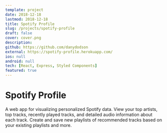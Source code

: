 ```yaml
---
template: project
date: 2018-12-18
lastmod: 2018-12-18
title: Spotify Profile
slug: /projects/spotify-profile
draft: false
cover: cover.png
description:
github: https://github.com/danydodson
external: https://spotify-profile.herokuapp.com/
ios: null
android: null
tech: [React, Express, Styled Components]
featured: true
---
```


# Spotify Profile

A web app for visualizing personalized Spotify data. View your top artists, top tracks, recently played tracks, and detailed audio information about each track. Create and save new playlists of recommended tracks based on your existing playlists and more.
